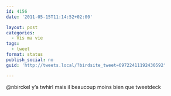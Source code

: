 ```yaml
---
id: 4156
date: '2011-05-15T11:14:52+02:00'

layout: post
categories:
  - Vis ma vie
tags:
  - tweet
format: status
publish_social: no
guid: 'http://tweets.local/?birdsite_tweet=69722411192430592'

---
```


@nbirckel y’a twhirl mais il beaucoup moins bien que tweetdeck